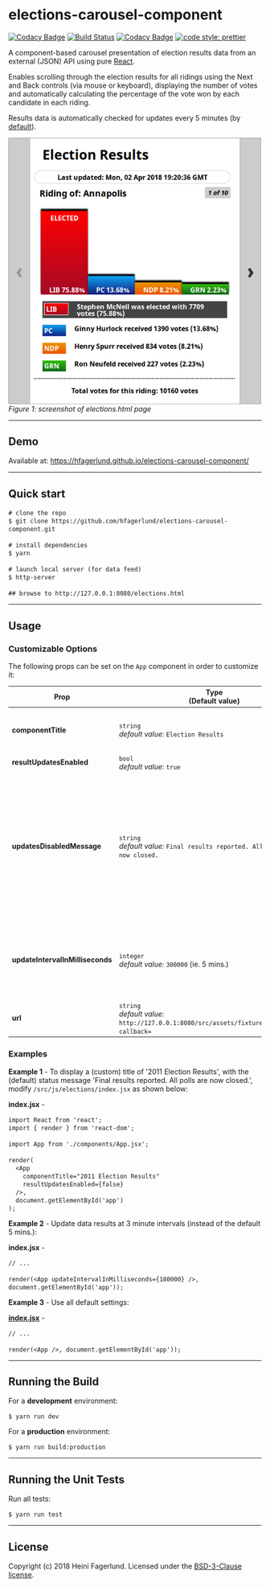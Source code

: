 # elections-carousel-component

[![Codacy Badge](https://api.codacy.com/project/badge/Grade/131b247182a34ba8aa9cf64230e4b470)](https://app.codacy.com/gh/hfagerlund/elections-carousel-component?utm_source=github.com&utm_medium=referral&utm_content=hfagerlund/elections-carousel-component&utm_campaign=Badge_Grade)
[![Build Status](https://travis-ci.org/hfagerlund/elections-carousel-component.svg?branch=master)](https://travis-ci.org/hfagerlund/elections-carousel-component) [![Codacy Badge](https://app.codacy.com/project/badge/Grade/66889e34a3ed41cea5320c0ce2f12cd9)](https://www.codacy.com/gh/hfagerlund/elections-carousel-component/dashboard?utm_source=github.com&amp;utm_medium=referral&amp;utm_content=hfagerlund/elections-carousel-component&amp;utm_campaign=Badge_Grade) [![code style: prettier](https://img.shields.io/badge/code_style-prettier-ff69b4.svg?style=flat-square)](https://github.com/prettier/prettier)

A component-based carousel presentation of election results data from an external (JSON) API using pure [React](https://github.com/facebook/react).

Enables scrolling through the election results for all ridings using the Next and Back controls (via mouse or keyboard), displaying the number of votes and automatically calculating the percentage of the vote won by each candidate in each riding.

Results data is automatically checked for updates every 5 minutes (by [default](https://github.com/hfagerlund/elections-carousel-component#customizable-options)).

<img style="max-width:100%;" alt="Screenshot of elections-carousel-component on a page" src="/screenshots/screenshot_elections-html.png" align="center" /><br />
*Figure 1: screenshot of elections.html page*

- - -

## Demo

Available at: https://hfagerlund.github.io/elections-carousel-component/

- - -

## Quick start

```console
# clone the repo
$ git clone https://github.com/hfagerlund/elections-carousel-component.git

# install dependencies
$ yarn

# launch local server (for data feed)
$ http-server

## browse to http://127.0.0.1:8080/elections.html

```

- - -

## Usage
### Customizable Options
The following props can be set on the `App` component in order to customize it:

| Prop | Type<br><a id="default" name="default">(Default value) | Description |
| --- | --- | --- |
| **componentTitle** | `string`<br>*default value:* `Election Results` | Main `<h1>` heading/title text (in the `<App />` component) |
| **resultUpdatesEnabled** | `bool`<br>*default value:* `true` | Set to `true`|`false` to enable|disable automatic data updates from the (JSON) feed. |
| **updatesDisabledMessage** | `string`<br>*default value:* `Final results reported. All polls are now closed.` | Text displayed in the updates status 'bubble' (ie. directly following the `<h1>` heading) when automatic data updates from the (JSON) feed are disabled. |
| **updateIntervalInMilliseconds** | `integer`<br>*default value:* `300000` (ie. 5 mins.) | Time intervals (in msec) at which the (JSON) feed is checked for data updates |
| **url** | `string`<br>*default value:* `http://127.0.0.1:8080/src/assets/fixtures/results.js?callback=` | The URL for the (JSON) data feed |

### Examples

**Example 1** - To display a (custom) title of '2011 Election Results', with the (default) status message 'Final results reported. All polls are now closed.', modify `/src/js/elections/index.jsx` as shown below:

**index.jsx** -
```
import React from 'react';
import { render } from 'react-dom';

import App from './components/App.jsx';

render(
  <App
    componentTitle="2011 Election Results"
    resultUpdatesEnabled={false}
  />,
  document.getElementById('app')
);
```

**Example 2** - Update data results at 3 minute intervals (instead of the default 5 mins.):

**index.jsx** -
```
// ...

render(<App updateIntervalInMilliseconds={180000} />, document.getElementById('app'));
```

**Example 3** - Use all default settings:

**[index.jsx](https://github.com/hfagerlund/elections-carousel-component/blob/master/src/js/elections/index.jsx)** -
```
// ...

render(<App />, document.getElementById('app'));
```
- - -

## Running the Build

For a **development** environment:

```
$ yarn run dev

```

For a **production** environment:

```
$ yarn run build:production

```

- - -
## Running the Unit Tests

Run all tests:

```
$ yarn run test

```

- - -
## License
Copyright (c) 2018 Heini Fagerlund. Licensed under the [BSD-3-Clause license](https://github.com/hfagerlund/elections-carousel-component/blob/master/LICENSE).
